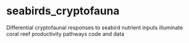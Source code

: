 # seabirds_cryptofauna
  Differential cryptofaunal responses to seabird nutrient inputs illuminate coral reef productivity pathways code and data
